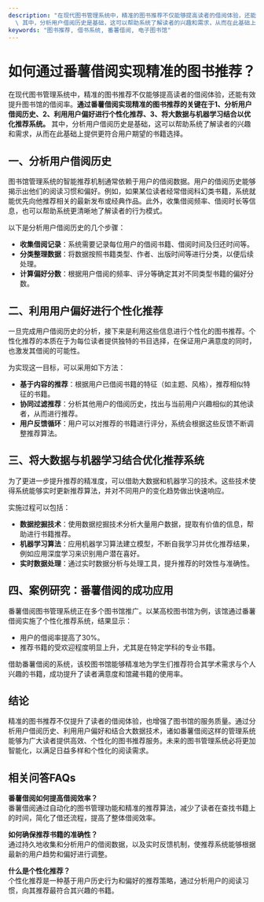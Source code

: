```yaml
---
description: "在现代图书管理系统中，精准的图书推荐不仅能够提高读者的借阅体验，还能有效提升图书馆的借阅率。**通过番薯借阅实现精准的图书推荐的关键在于1、分析用户借阅历史、2、利用用户偏好进行个性化推荐、3、将大数据与机器学习结合以优化推荐系统。**\
  \ 其中，分析用户借阅历史是基础，这可以帮助系统了解读者的兴趣和需求，从而在此基础上提供更符合用户期望的书籍选择。"
keywords: "图书推荐, 借书系统, 番薯借阅, 电子图书馆"
---
```

# 如何通过番薯借阅实现精准的图书推荐？

在现代图书管理系统中，精准的图书推荐不仅能够提高读者的借阅体验，还能有效提升图书馆的借阅率。**通过番薯借阅实现精准的图书推荐的关键在于1、分析用户借阅历史、2、利用用户偏好进行个性化推荐、3、将大数据与机器学习结合以优化推荐系统。** 其中，分析用户借阅历史是基础，这可以帮助系统了解读者的兴趣和需求，从而在此基础上提供更符合用户期望的书籍选择。

## 一、分析用户借阅历史

图书馆管理系统的智能推荐机制通常依赖于用户的借阅数据。用户的借阅历史能够揭示出他们的阅读习惯和偏好。例如，如果某位读者经常借阅科幻类书籍，系统就能优先向他推荐相关的最新发布或经典作品。此外，收集借阅频率、借阅时长等信息，也可以帮助系统更清晰地了解读者的行为模式。

以下是分析用户借阅历史的几个步骤：

- **收集借阅记录**：系统需要记录每位用户的借阅书籍、借阅时间及归还时间等。
- **分类整理数据**：将数据按照书籍类型、作者、出版时间等进行分类，以便后续处理。
- **计算偏好分数**：根据用户借阅的频率、评分等确定其对不同类型书籍的偏好分数。

## 二、利用用户偏好进行个性化推荐

一旦完成用户借阅历史的分析，接下来是利用这些信息进行个性化的图书推荐。个性化推荐的本质在于为每位读者提供独特的书目选择，在保证用户满意度的同时，也激发其借阅的可能性。

为实现这一目标，可以采用如下方法：

- **基于内容的推荐**：根据用户已借阅书籍的特征（如主题、风格），推荐相似特征的书籍。
- **协同过滤推荐**：分析其他用户的借阅历史，找出与当前用户兴趣相似的其他读者，从而进行推荐。
- **用户反馈循环**：用户可以对推荐的书籍进行评分，系统会根据这些反馈不断调整推荐算法。

## 三、将大数据与机器学习结合优化推荐系统

为了更进一步提升推荐的精准度，可以借助大数据和机器学习的技术。这些技术使得系统能够实时更新推荐算法，并对不同用户的变化趋势做出快速响应。

实施过程可以包括：

- **数据挖掘技术**：使用数据挖掘技术分析大量用户数据，提取有价值的信息，帮助进行书籍推荐。
- **机器学习算法**：应用机器学习算法建立模型，不断自我学习并优化推荐结果，例如应用深度学习来识别用户潜在喜好。
- **实时数据处理**：通过实时数据分析与处理工具，提升推荐的时效性与准确性。

## 四、案例研究：番薯借阅的成功应用

番薯借阅图书管理系统正在多个图书馆推广。以某高校图书馆为例，该馆通过番薯借阅实施了个性化推荐系统，结果显示：
- 用户的借阅率提高了30%。
- 推荐书籍的受欢迎程度明显上升，尤其是在特定学科的专业书籍。

借助番薯借阅的系统，该校图书馆能够精准地为学生们推荐符合其学术需求与个人兴趣的书籍，成功提升了读者满意度和馆藏书籍的使用率。

## 结论

精准的图书推荐不仅提升了读者的借阅体验，也增强了图书馆的服务质量。通过分析用户借阅历史、利用用户偏好和结合大数据技术，诸如番薯借阅这样的管理系统能够为广大读者提供高效、个性化的图书推荐服务。未来的图书管理系统必将更加智能化，以满足日益多样和个性化的阅读需求。

## 相关问答FAQs

**番薯借阅如何提高借阅效率？**  
番薯借阅通过自动化的图书管理功能和精准的推荐算法，减少了读者在查找书籍上的时间，简化了借还流程，提高了整体借阅效率。

**如何确保推荐书籍的准确性？**  
通过持久地收集和分析用户的借阅数据，以及实时反馈机制，使推荐系统能够根据最新的用户趋势和偏好进行调整。

**什么是个性化推荐？**  
个性化推荐是一种基于用户历史行为和偏好的推荐策略，通过分析用户的阅读习惯，向其推荐最符合其兴趣的书籍。
